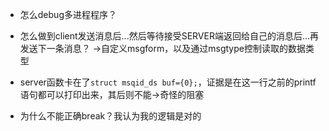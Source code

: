 - 怎么debug多进程程序？
- 怎么做到client发送消息后...然后等待接受SERVER端返回给自己的消息后...再发送下一条消息？ ->自定义msgform，以及通过msgtype控制读取的数据类型
- server函数卡在了`struct msqid_ds buf={0};`，证据是在这一行之前的printf语句都可以打印出来，其后则不能->奇怪的阻塞

- 为什么不能正确break？我认为我的逻辑是对的